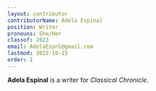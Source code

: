 ```yaml
---
layout: contributor
contributorName: Adela Espinal
position: Writer 
pronouns: She/Her
classof: 2023
email: AdelaEspnl@gmail.com
lastmod: 2022-10-15
order: 1
---
```

**Adela Espinal** is a writer for *Classical Chronicle*.
